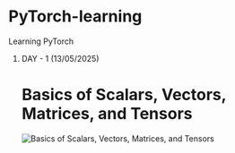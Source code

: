 # PyTorch-learning
Learning PyTorch

1. DAY - 1 (13/05/2025)
   # Basics of Scalars, Vectors, Matrices, and Tensors
   
   ![Basics of Scalars, Vectors, Matrices, and Tensors](https://github.com/user-attachments/assets/0d6dbd11-e235-4945-be8e-93ad9c57f91e)

